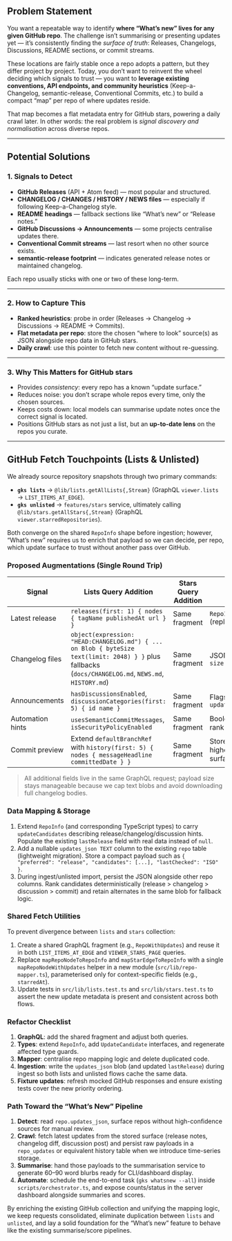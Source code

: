 ## Problem Statement

You want a repeatable way to identify **where “What’s new” lives for any given GitHub repo**. The challenge isn’t summarising or presenting updates yet — it’s consistently finding the _surface of truth_: Releases, Changelogs, Discussions, README sections, or commit streams.

These locations are fairly stable once a repo adopts a pattern, but they differ project by project. Today, you don’t want to reinvent the wheel deciding which signals to trust — you want to **leverage existing conventions, API endpoints, and community heuristics** (Keep-a-Changelog, semantic-release, Conventional Commits, etc.) to build a compact “map” per repo of where updates reside.

That map becomes a flat metadata entry for GitHub stars, powering a daily crawl later. In other words: the real problem is _signal discovery and normalisation_ across diverse repos.

---

## Potential Solutions

### 1. **Signals to Detect**

- **GitHub Releases** (API + Atom feed) — most popular and structured.
- **CHANGELOG / CHANGES / HISTORY / NEWS files** — especially if following Keep-a-Changelog style.
- **README headings** — fallback sections like “What’s new” or “Release notes.”
- **GitHub Discussions → Announcements** — some projects centralise updates there.
- **Conventional Commit streams** — last resort when no other source exists.
- **semantic-release footprint** — indicates generated release notes or maintained changelog.

Each repo usually sticks with one or two of these long-term.

---

### 2. **How to Capture This**

- **Ranked heuristics**: probe in order (Releases → Changelog → Discussions → README → Commits).
- **Flat metadata per repo**: store the chosen “where to look” source(s) as JSON alongside repo data in GitHub stars.
- **Daily crawl**: use this pointer to fetch new content without re-guessing.

---

### 3. **Why This Matters for GitHub stars**

- Provides _consistency_: every repo has a known “update surface.”
- Reduces noise: you don’t scrape whole repos every time, only the chosen sources.
- Keeps costs down: local models can summarise update notes once the correct signal is located.
- Positions GitHub stars as not just a list, but an **up-to-date lens** on the repos you curate.

---

## GitHub Fetch Touchpoints (Lists & Unlisted)

We already source repository snapshots through two primary commands:

- **`gks lists`** → `@lib/lists.getAllLists{,Stream}` (GraphQL `viewer.lists` → `LIST_ITEMS_AT_EDGE`).
- **`gks unlisted`** → `features/stars` service, ultimately calling `@lib/stars.getAllStars{,Stream}` (GraphQL `viewer.starredRepositories`).

Both converge on the shared `RepoInfo` shape before ingestion; however, “What’s new” requires us to enrich that payload so we can decide, per repo, which update surface to trust without another pass over GitHub.

### Proposed Augmentations (Single Round Trip)

| Signal           | Lists Query Addition                                                                                                                                   | Stars Query Addition | Stored As                                            |
| ---------------- | ------------------------------------------------------------------------------------------------------------------------------------------------------ | -------------------- | ---------------------------------------------------- |
| Latest release   | `releases(first: 1) { nodes { tagName publishedAt url } }`                                                                                             | Same fragment        | `RepoInfo.lastRelease` (replace `null`)              |
| Changelog files  | `object(expression: "HEAD:CHANGELOG.md") { ... on Blob { byteSize text(limit: 2048) } }` plus fallbacks (`docs/CHANGELOG.md`, `NEWS.md`, `HISTORY.md`) | Same fragment        | JSON array `{ path, size, excerptHash }`             |
| Announcements    | `hasDiscussionsEnabled`, `discussionCategories(first: 5) { id name }`                                                                                  | Same fragment        | Flags inside `updates_json`                          |
| Automation hints | `usesSemanticCommitMessages`, `isSecurityPolicyEnabled`                                                                                                | Same fragment        | Booleans used to rank commit fallback                |
| Commit preview   | Extend `defaultBranchRef` with `history(first: 5) { nodes { messageHeadline committedDate } }`                                                         | Same fragment        | Stored only when no higher-confidence surface exists |

> All additional fields live in the same GraphQL request; payload size stays manageable because we cap text blobs and avoid downloading full changelog bodies.

### Data Mapping & Storage

1. Extend `RepoInfo` (and corresponding TypeScript types) to carry `updateCandidates` describing release/changelog/discussion hints. Populate the existing `lastRelease` field with real data instead of `null`.
2. Add a nullable `updates_json TEXT` column to the existing `repo` table (lightweight migration). Store a compact payload such as `{ "preferred": "release", "candidates": [...], "lastChecked": "ISO" }`.
3. During ingest/unlisted import, persist the JSON alongside other repo columns. Rank candidates deterministically (release > changelog > discussion > commit) and retain alternates in the same blob for fallback logic.

### Shared Fetch Utilities

To prevent divergence between `lists` and `stars` collection:

1. Create a shared GraphQL fragment (e.g., `RepoWithUpdates`) and reuse it in both `LIST_ITEMS_AT_EDGE` and `VIEWER_STARS_PAGE` queries.
2. Replace `mapRepoNodeToRepoInfo` and `mapStarEdgeToRepoInfo` with a single `mapRepoNodeWithUpdates` helper in a new module (`src/lib/repo-mapper.ts`), parameterised only for context-specific fields (e.g., `starredAt`).
3. Update tests in `src/lib/lists.test.ts` and `src/lib/stars.test.ts` to assert the new update metadata is present and consistent across both flows.

### Refactor Checklist

1. **GraphQL**: add the shared fragment and adjust both queries.
2. **Types**: extend `RepoInfo`, add `UpdateCandidate` interfaces, and regenerate affected type guards.
3. **Mapper**: centralise repo mapping logic and delete duplicated code.
4. **Ingestion**: write the `updates_json` blob (and updated `lastRelease`) during ingest so both lists and unlisted flows cache the same data.
5. **Fixture updates**: refresh mocked GitHub responses and ensure existing tests cover the new priority ordering.

### Path Toward the “What’s New” Pipeline

1. **Detect**: read `repo.updates_json`, surface repos without high-confidence sources for manual review.
2. **Crawl**: fetch latest updates from the stored surface (release notes, changelog diff, discussion post) and persist raw payloads in a `repo_updates` or equivalent history table when we introduce time-series storage.
3. **Summarise**: hand those payloads to the summarisation service to generate 60–90 word blurbs ready for CLI/dashboard display.
4. **Automate**: schedule the end-to-end task (`gks whatsnew --all`) inside `scripts/orchestrator.ts`, and expose counts/status in the server dashboard alongside summaries and scores.

By enriching the existing GitHub collection and unifying the mapping logic, we keep requests consolidated, eliminate duplication between `lists` and `unlisted`, and lay a solid foundation for the “What’s new” feature to behave like the existing summarise/score pipelines.
